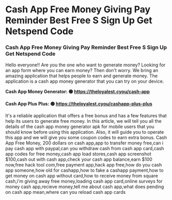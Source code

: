# Cash App Free Money Giving Pay Reminder Best Free S Sign Up Get Netspend Code

### Cash App Free Money Giving Pay Reminder Best Free S Sign Up Get Netspend Code

Hello everyone!! Are you the one who want to generate money? Looking for an app form where you can earn money? Then don't worry. We bring an amazing application that helps people to earn and generate money. The application is a cash app money generator that you can try on your device.

<strong>Cash App Money Generator: 🟢 https://theloyalest.cyou/cash-app</strong>

<strong>Cash App Plus Plus: 🟢 https://theloyalest.cyou/cashapp-plus-plus</strong>

It's a reliable application that offers a free bonus and has a few features that help its users to generate free money. In this article, we will tell you all the details of the cash app money generator apk for mobile users that you should know before using this application. Also, it will guide you to operate this app and we will give you some coupon codes to earn extra bonus. Cash App Free Money, 200 dollars on cash app,app to transfer money free,can i pay cash app with paypal,can you withdraw cash from cash app card,cash app codes for free money,cash app load stores,cash app screenshot $100,cash out with cash app,check your cash app balance,earn $100 now,free hack tool com,free payment app,hack app free,how do you cash app someone,how old for cashapp,how to fake a cashapp payment,how to get money on cash app without card,how to receive money from square cash,i'm giving away free money,loading cash app card,online surveys for money cash app,recieve money,tell me about cash app,what does pending on cash app mean,where can you reload cash app cards
